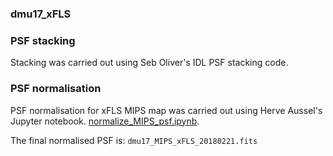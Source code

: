 ### dmu17_xFLS

### PSF stacking
Stacking was carried out using Seb Oliver's IDL PSF stacking code.


### PSF normalisation
PSF normalisation for xFLS MIPS map was carried out using Herve Aussel's Jupyter notebook.
[normalize_MIPS_psf.ipynb](./normalize_MIPS_psf.ipynb).

The final normalised PSF is:
`dmu17_MIPS_xFLS_20180221.fits`